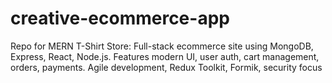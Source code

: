 # creative-ecommerce-app
Repo for MERN T-Shirt Store: Full-stack ecommerce site using MongoDB, Express, React, Node.js. Features modern UI, user auth, cart management, orders, payments. Agile development, Redux Toolkit, Formik, security focus
